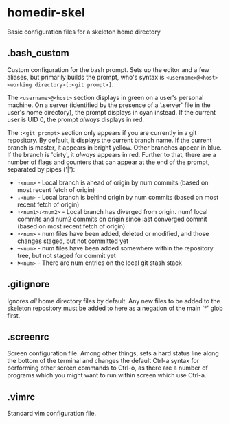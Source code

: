 # homedir-skel
Basic configuration files for a skeleton home directory

## .bash_custom
Custom configuration for the bash prompt. Sets up the editor and a few aliases, but primarily builds the prompt, who's syntax is `<username>@<host> <working directory>[:<git prompt>]`.

The `<username>@<host>` section displays in green on a user's personal machine. On a server (identified by the presence of a '.server' file in the user's home directory), the prompt displays in cyan instead. If the current user is UID 0, the prompt *always* displays in red.

The `:<git prompt>` section only appears if you are currently in a git repository. By default, it displays the current branch name. If the current branch is master, it appears in bright yellow. Other branches appear in blue. If the branch is 'dirty', it *always* appears in red. Further to that, there are a number of flags and counters that can appear at the end of the prompt, separated by pipes ('|'):
* `↑<num>` - Local branch is ahead of origin by num commits (based on most recent fetch of origin)
* `↓<num>` - Local branch is behind origin by num commits (based on most recent fetch of origin)
* `↑<num1>↓<num2>` - Local branch has diverged from origin. num1 local commits and num2 commits on origin since last converged commit (based on most recent fetch of origin)
* `•<num>` - num files have been added, deleted or modified, and those changes staged, but not committed yet
* `+<num>` - num files have been added somewhere within the repository tree, but not staged for commit yet
* `⚑<num>` - There are num entries on the local git stash stack

## .gitignore
Ignores *all* home directory files by default. Any new files to be added to the skeleton repository must be added to here as a negation of the main '*' glob first.

## .screenrc
Screen configuration file. Among other things, sets a hard status line along the bottom of the terminal and changes the default Ctrl-a syntax for performing other screen commands to Ctrl-o, as there are a number of programs which you might want to run within screen which use Ctrl-a.

## .vimrc
Standard vim configuration file.
